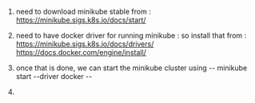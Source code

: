 1. need to download minikube stable from : 
    https://minikube.sigs.k8s.io/docs/start/

2. need to have docker driver for running minikube : so install that from : 
    https://minikube.sigs.k8s.io/docs/drivers/
    https://docs.docker.com/engine/install/

3. once that is done, we can start the minikube cluster using 
--
        minikube start --driver docker
--

4. 